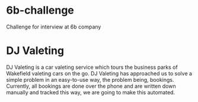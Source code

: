 # 6b-challenge
Challenge for interview at 6b company

# DJ Valeting
DJ Valeting is a car valeting service which tours the business parks of Wakefield valeting cars on 
the go. DJ Valeting has approached us to solve a simple problem in an easy-to-use way, the 
problem being, bookings. Currently, all bookings are done over the phone and are written down 
manually and tracked this way, we are going to make this automated.
